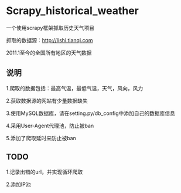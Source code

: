 # Scrapy_historical_weather
一个使用scrapy框架抓取历史天气项目

抓取的数据源：http://lishi.tianqi.com

2011.1至今的全国所有地区的天气数据

## 说明
1.爬取的数据包括：最高气温，最低气温，天气，风向，风力

2.获取数据源的网站有少量数据缺失

3.使用MySQL数据库，请在setting.py/db_config中添加自己的数据库信息

4.采用User-Agent代理池，防止被ban

5.添加了爬取延时来防止被ban

## TODO
1.记录出错的url，并实现循环爬取

2.添加IP池
